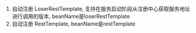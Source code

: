 1. 自动注册 LoserRestTemplate, 支持在服务启动阶段从注册中心获取服务地址进行调用的版本, beanName是loserRestTemplate
2. 自动注册 RestTemplate, beanName是restTemplate